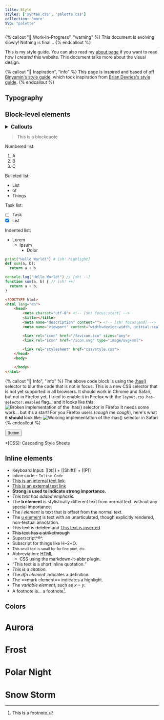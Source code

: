 ```yaml
---
title: Style
styles: ['syntax.css', 'palette.css']
collection: 'more'
SVG: "palette"
---
```


{% callout ":construction: Work-In-Progress", "warning" %}
This document is evolving slowly! Nothing is final...
{% endcallout %}

This is my style guide. You can also read my [about page](/about) if you want to read how I *created* this website. This document talks more about the visual design.

{% callout ":book: Inspiration", "info" %}
This page is inspired and based of off [Binyamin's style guide](https://binyam.in/style/), which took inspiration from [Brian Devries's style guide](https://brianjdevries.com/style-guide/).
{% endcallout %}


## Typography

## Block-level elements

<details>
  <summary style="font-size: 1.25em; font-weight: 700;">Callouts</summary>

{% callout ":book: Info", "info" %}
Laborum deserunt duis aliquip fugiat sint laborum sint. Ex culpa proident labore ullamco ut Lorem dolor veniam. Adipisicing ipsum exercitation anim commodo esse nisi officia proident dolor enim. Nulla aute anim excepteur proident id velit cupidatat.
{% endcallout %}

{% callout ":construction: Warning", "warning" %}
Tempor sit ipsum laborum labore Lorem nisi velit amet. Ut est magna deserunt commodo irure cillum dolor ut labore sit ex est. Esse excepteur voluptate dolore veniam occaecat velit voluptate. Fugiat mollit Lorem cupidatat commodo. Officia dolore duis sint deserunt nisi ipsum nulla eu. Irure id et esse deserunt nostrud adipisicing labore aute pariatur culpa id tempor cupidatat cillum.
{% endcallout %}

{% callout ":warning: Caution", "caution" %}
Officia consectetur in labore deserunt qui laborum.
{% endcallout %}

{% callout ":hourglass: Update", "update" %}
Fugiat deserunt dolore cupidatat mollit nisi. Et elit id aute pariatur deserunt labore do tempor exercitation. Adipisicing culpa officia deserunt ad eiusmod commodo Lorem veniam sint consectetur. Cupidatat anim anim dolore aute incididunt culpa veniam labore in pariatur anim consequat laborum anim. Consectetur nulla ex do consequat elit Lorem aliquip id labore aliquip minim laboris voluptate culpa.
{% endcallout %}

{% callout ":thumbsup: Tip", "tip" %}
Non cillum esse veniam minim.
{% endcallout %}

{% callout "Note" %}
Deserunt elit duis pariatur commodo velit proident in consequat sunt pariatur nisi excepteur. Et exercitation exercitation qui proident occaecat ut ut sunt excepteur eiusmod. Nostrud esse nostrud dolore amet esse deserunt.
{% endcallout %}

</details>

> This is a blockquote

Numbered list:

1. A
2. B
3. C

Bulleted list:
- List
- of
- Things

Task list:
- [ ] Task
- [x] List

Indented list:
- Lorem
  - Ipsum
    - Dolor

```py
print("Hello World!") # [sh! highlight]
def sum(a, b):
  return a + b
```

```js
console.log("Hello World!") // [sh! --]
function sum(a, b) { // [sh! ++]
  return a + b;
}
```

```html
<!DOCTYPE html>
<html lang="en">
    <head>
        <meta charset="utf-8"> <!-- [sh! focus:start] -->
        <title></title>
        <meta name="description" content=""> <!-- [sh! focus:end] -->
        <meta name="viewport" content="width=device-width, initial-scale=1">

        <link rel="icon" href="/favicon.ico" sizes="any">
        <link rel="icon" href="/icon.svg" type="image/svg+xml">

        <link rel="stylesheet" href="css/style.css">
    </head>
    <body>

    </body>
</html>
```

{% callout ":book: Info", "info" %}
The above code block is using the [:has()](https://developer.mozilla.org/en-US/docs/Web/CSS/:has) selector to blur the code that is not in focus. This is a new CSS selector that is not yet supported in all browsers. It should work in Chrome and Safari, but not in Firefox yet. I tried to enable it in Firefox with the `layout.css.has-selector.enabled` flag... and it looks like this:
![Broken implementation of the :has() selector in Firefox](/assets/images/content/firefox-has-selector-failed.png)
It needs some work... but it's a start! For you Firefox users (*cough* me *cough*), here's what it **should** look like:
![Working implementation of the :has() selector in Safari](/assets/images/content/has-selector.png)
{% endcallout %}

<button class="btn">Button</button>

*[CSS]: Cascading Style Sheets

## Inline elements
- Keyboard Input: [[⌘]] + [[Shift]] + [[P]]
- Inline code - `Inline Code`
- [This is an internal text link](#).
- [This is an external text link](https://github.com)
- **Strong is used to indicate strong importance.**
- _This text has added emphasis._
- The <b>b element</b> is stylistically different text from normal text, without any special importance.
- The <i>i element</i> is text that is offset from the normal text.
- The <u>u element</u> is text with an unarticulated, though explicitly rendered, non-textual annotation.
- <del>This text is deleted</del> and <ins>This text is inserted</ins>.
- <s>This text has a strikethrough</s>
- Superscript^®^.
- Subscript for things like H~2~O.
- <small>This small text is small for for fine print, etc.</small>
- Abbreviation: <abbr title="Hyper Text Markup Language">HTML</abbr>
	- CSS using the markdown-it-abbr plugin.
- <q cite="https://developer.mozilla.org/en-US/docs/HTML/Element/q">This text is a short inline quotation.</q>
- <cite>This is a citation.</cite>
- The <dfn>dfn element</dfn> indicates a definition.
- The ==mark element== indicates a highlight.
- The <var>variable element</var>, such as <var>x</var> = <var>y</var>.
- A footnote is... a footnote[^1].


[^1]: This is a footnote.


## Colors

<div class="colors-container">
	<div id="aurora" class="wrapper">
	<h1 class="title">Aurora</h1>
		<div class="palette-card">
			<div class="palette large">
			<div class="swatch-box">
				<div data-color="#bf616a" class="color"></div>
			</div>
			<div class="swatch-box">
				<div data-color="#d08770" class="color"></div>
			</div>
			<div class="swatch-box">
				<div data-color="#ebcb8b" class="color"></div>
			</div>
			<div class="swatch-box">
				<div data-color="#a3be8c" class="color"></div>
			</div>
			<div class="swatch-box">
				<div data-color="#b48ead" class="color"></div>
			</div>
			</div>
		</div>
	</div>
	<div id="frost" class="wrapper">
		<h1 class="title">Frost</h1>
		<div class="palette-card">
			<div class="palette">
				<div class="swatch-box">
					<div data-color="#8fbcbb" class="color"></div>
				</div>
				<div class="swatch-box">
					<div data-color="#88c0d0" class="color"></div>
				</div>
				<div class="swatch-box">
					<div data-color="#81a1c1" class="color"></div>
				</div>
				<div class="swatch-box">
					<div data-color="#5e81ac" class="color"></div>
				</div>
			</div>
		</div>
	</div>
	<div id="polar-night" class="wrapper">
		<h1 class="title">Polar Night</h1>
		<div class="palette-card">
			<div class="palette">
				<div class="swatch-box">
					<div data-color="#2e3440" class="color"></div>
				</div>
				<div class="swatch-box">
					<div data-color="#3b4252" class="color"></div>
				</div>
				<div class="swatch-box">
					<div data-color="#434c5e" class="color"></div>
				</div>
				<div class="swatch-box">
					<div data-color="#4c566a" class="color"></div>
				</div>
			</div>
		</div>
	</div>
	<div id="snow-storm" class="wrapper">
		<h1 class="title">Snow Storm</h1>
		<div class="palette-card">
			<div class="palette small">
				<div class="swatch-box">
					<div data-color="#d8dee9" class="color"></div>
				</div>
				<div class="swatch-box">
					<div data-color="#e5e9f0" class="color"></div>
				</div>
				<div class="swatch-box">
					<div data-color="#eceff4" class="color"></div>
				</div>
			</div>
		</div>
	</div>
</div>

<script>
	const swatches = document.querySelectorAll(".swatch-box");
	swatches.forEach((swatch) => {
		const divColor = swatch.querySelector(".color");
		const background = divColor.getAttribute("data-color");
		divColor.style.backgroundColor = background;

		const divLabel = document.createElement("div");
		divLabel.classList.add("label");
		const divLabelText = document.createElement("span");
		divLabelText.classList.add("text");
		divLabelText.textContent = background;
		swatch.appendChild(divLabel);
		divLabel.append(divLabelText);

		const divLabelButton = document.createElement("button");
		divLabelButton.innerHTML =
			'<svg id="icon-copy" viewBox="0 0 24 24"><path d="M19,21H8V7H19M19,5H8A2,2 0 0,0 6,7V21A2,2 0 0,0 8,23H19A2,2 0 0,0 21,21V7A2,2 0 0,0 19,5M16,1H4A2,2 0 0,0 2,3V17H4V3H16V1Z"></path></svg>';
		divLabelButton.addEventListener("click", (event) => {
			navigator.clipboard.writeText(background);
	});

	divLabel.appendChild(divLabelButton);
});
</script>